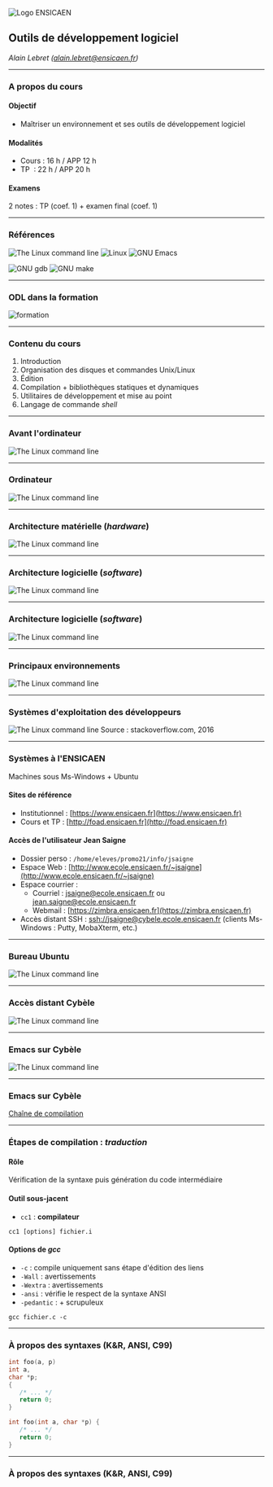 ![Logo ENSICAEN](figures/logo/ensicaen.png)
## Outils de développement logiciel
_Alain Lebret (alain.lebret@ensicaen.fr)_

<!-- ********************************************************************** -->
---
### A propos du cours

#### Objectif
- Maîtriser un environnement et ses outils de développement logiciel


#### Modalités
- Cours : 16 h / APP 12 h
- TP    : 22 h / APP 20 h


#### Examens
2 notes : TP (coef. 1) + examen final (coef. 1)

<!-- ********************************************************************** -->
---
### Références

![The Linux command line](figures/a_propos/linux-shell.png)
![Linux](figures/a_propos/linux.png)
![GNU Emacs](figures/a_propos/emacs.png)

![GNU gdb](figures/a_propos/gdb.png)
![GNU make](figures/a_propos/make.png)

<!-- ********************************************************************** -->
---
### ODL dans la formation

![formation](figures/introduction/formation.png)

<!-- ********************************************************************** -->
---
### Contenu du cours
1. Introduction
2. Organisation des disques et commandes Unix/Linux
3. Édition
4. Compilation + bibliothèques statiques et dynamiques
5. Utilitaires de développement et mise au point
6. Langage de commande _shell_

<!-- ********************************************************************** -->
---
### Avant l'ordinateur
![The Linux command line](figures/introduction/machine.png)

<!-- ********************************************************************** -->
---
### Ordinateur
![The Linux command line](figures/introduction/ordinateur.png)

<!-- ********************************************************************** -->
---
### Architecture matérielle (_hardware_)
![The Linux command line](figures/introduction/architecture.png)

<!-- ********************************************************************** -->
---
### Architecture logicielle (_software_)
![The Linux command line](figures/introduction/OS.png)

<!-- ********************************************************************** -->
---
### Architecture logicielle (_software_)
![The Linux command line](figures/introduction/vueEnsembleUNIX.png)
 
<!-- ********************************************************************** -->
---
### Principaux environnements
![The Linux command line](figures/introduction/environnements.png)

<!-- ********************************************************************** -->
---
### Systèmes d'exploitation des développeurs
![The Linux command line](figures/introduction/os_devel_2016.png)
Source : stackoverflow.com, 2016

<!-- ********************************************************************** -->
---
### Systèmes à l'ENSICAEN
Machines sous Ms-Windows + Ubuntu
#### Sites de référence
- Institutionnel : [https://www.ensicaen.fr](https://www.ensicaen.fr)
- Cours et TP : [http://foad.ensicaen.fr](http://foad.ensicaen.fr)

#### Accès de l'utilisateur Jean Saigne
- Dossier perso : `/home/eleves/promo21/info/jsaigne`
- Espace Web : [http://www.ecole.ensicaen.fr/~jsaigne](http://www.ecole.ensicaen.fr/~jsaigne)
- Espace courrier : 
   - Courriel : jsaigne@ecole.ensicaen.fr ou jean.saigne@ecole.ensicaen.fr
   - Webmail : [https://zimbra.ensicaen.fr](https://zimbra.ensicaen.fr)       
- Accès distant SSH : [ssh://jsaigne@cybele.ecole.ensicaen.fr](ssh://jsaigne@cybele.ecole.ensicaen.fr)
  (clients Ms-Windows : Putty, MobaXterm, etc.)

<!-- ********************************************************************** -->
---
### Bureau Ubuntu
![The Linux command line](figures/introduction/bureau_ubuntu.png)

<!-- ********************************************************************** -->
---
### Accès distant Cybèle
![The Linux command line](figures/introduction/cybele.png)

<!-- ********************************************************************** -->
---
### Emacs sur Cybèle
![The Linux command line](figures/introduction/emacs_cybele.png)

<!-- ********************************************************************** -->
---
### Emacs sur Cybèle
[Chaîne de compilation](./sections/compilation.html)

<!-- ********************************************************************** -->
---
###  Étapes de compilation : *traduction*
#### Rôle
Vérification de la syntaxe puis génération du code intermédiaire

#### Outil sous-jacent 

- ``` cc1 ``` : **compilateur**

``` {frame="single"}
cc1 [options] fichier.i
```

#### Options de *gcc*

- `-c` : compile uniquement sans étape d'édition des liens
- `-Wall` : avertissements
- `-Wextra` : avertissements 
- `-ansi` : vérifie le respect de la syntaxe ANSI
- `-pedantic` : + scrupuleux


```  {frame="single"}
gcc fichier.c -c
```

<!-- ********************************************************************** -->
---
### À propos des syntaxes (K&R, ANSI, C99)
```c
int foo(a, p)
int a,
char *p;
{
   /* ... */
   return 0;
}
```

```c
int foo(int a, char *p) {
   /* ... */
   return 0;
}
```

<!-- ********************************************************************** -->
---
### À propos des syntaxes (K&R, ANSI, C99)
